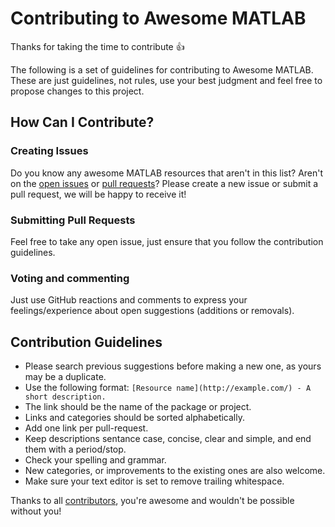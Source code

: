 # Contributing to Awesome MATLAB

Thanks for taking the time to contribute :+1:

The following is a set of guidelines for contributing to Awesome MATLAB. 
These are just guidelines, not rules, use your best judgment and feel free to propose changes to this project.

## How Can I Contribute?

### Creating Issues

Do you know any awesome MATLAB resources that aren't in this list? Aren't on the [open issues](https://github.com/mikecroucher/awesome-MATLAB/issues) or [pull requests](https://github.com/mikecroucher/awesome-MATLAB/pulls)?
Please create a new issue or submit a pull request, we will be happy to receive it!

### Submitting Pull Requests

Feel free to take any open issue, just ensure that you follow the contribution guidelines.

### Voting and commenting

Just use GitHub reactions and comments to express your feelings/experience about open suggestions (additions or removals).

## Contribution Guidelines

* Please search previous suggestions before making a new one, as yours may be a duplicate.
* Use the following format: `[Resource name](http://example.com/) - A short description.`
* The link should be the name of the package or project.
* Links and categories should be sorted alphabetically.
* Add one link per pull-request.
* Keep descriptions sentance case, concise, clear and simple, and end them with a period/stop.
* Check your spelling and grammar.
* New categories, or improvements to the existing ones are also welcome.
* Make sure your text editor is set to remove trailing whitespace.

Thanks to all [contributors](https://github.com/mikecroucher/awesome-MATLAB/graphs/contributors), you're awesome and wouldn't be possible without you!
